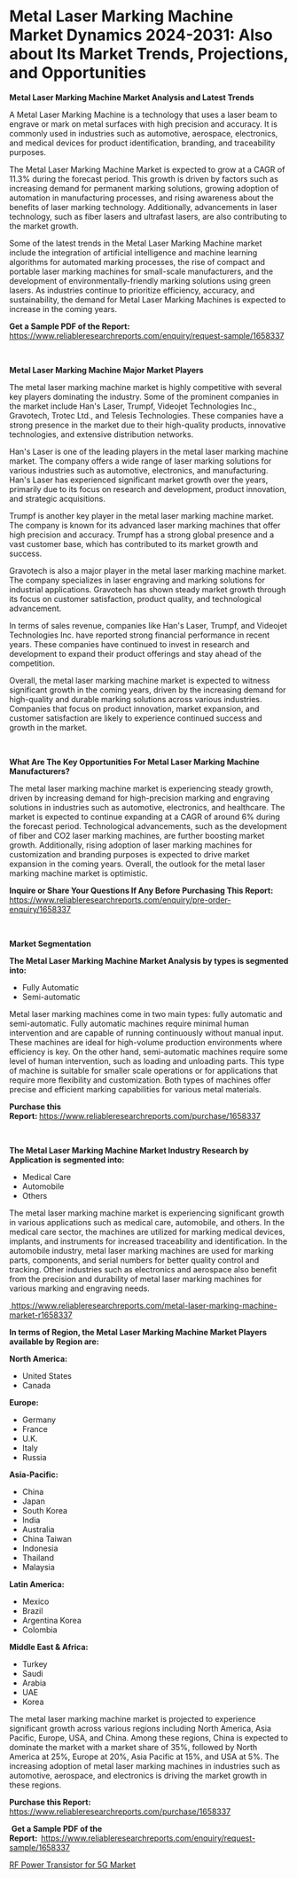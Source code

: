 <p><h1>Metal Laser Marking Machine Market Dynamics 2024-2031: Also about Its Market Trends, Projections, and Opportunities</h1></p><p><strong>Metal Laser Marking Machine Market Analysis and Latest Trends</strong></p>
<p><p>A Metal Laser Marking Machine is a technology that uses a laser beam to engrave or mark on metal surfaces with high precision and accuracy. It is commonly used in industries such as automotive, aerospace, electronics, and medical devices for product identification, branding, and traceability purposes.</p><p>The Metal Laser Marking Machine Market is expected to grow at a CAGR of 11.3% during the forecast period. This growth is driven by factors such as increasing demand for permanent marking solutions, growing adoption of automation in manufacturing processes, and rising awareness about the benefits of laser marking technology. Additionally, advancements in laser technology, such as fiber lasers and ultrafast lasers, are also contributing to the market growth.</p><p>Some of the latest trends in the Metal Laser Marking Machine market include the integration of artificial intelligence and machine learning algorithms for automated marking processes, the rise of compact and portable laser marking machines for small-scale manufacturers, and the development of environmentally-friendly marking solutions using green lasers. As industries continue to prioritize efficiency, accuracy, and sustainability, the demand for Metal Laser Marking Machines is expected to increase in the coming years.</p></p>
<p><strong>Get a Sample PDF of the Report:&nbsp;</strong> <a href="https://www.reliableresearchreports.com/enquiry/request-sample/1658337">https://www.reliableresearchreports.com/enquiry/request-sample/1658337</a></p>
<p>&nbsp;</p>
<p><strong>Metal Laser Marking Machine Major Market Players</strong></p>
<p><p>The metal laser marking machine market is highly competitive with several key players dominating the industry. Some of the prominent companies in the market include Han's Laser, Trumpf, Videojet Technologies Inc., Gravotech, Trotec Ltd., and Telesis Technologies. These companies have a strong presence in the market due to their high-quality products, innovative technologies, and extensive distribution networks.</p><p>Han's Laser is one of the leading players in the metal laser marking machine market. The company offers a wide range of laser marking solutions for various industries such as automotive, electronics, and manufacturing. Han's Laser has experienced significant market growth over the years, primarily due to its focus on research and development, product innovation, and strategic acquisitions.</p><p>Trumpf is another key player in the metal laser marking machine market. The company is known for its advanced laser marking machines that offer high precision and accuracy. Trumpf has a strong global presence and a vast customer base, which has contributed to its market growth and success.</p><p>Gravotech is also a major player in the metal laser marking machine market. The company specializes in laser engraving and marking solutions for industrial applications. Gravotech has shown steady market growth through its focus on customer satisfaction, product quality, and technological advancement.</p><p>In terms of sales revenue, companies like Han's Laser, Trumpf, and Videojet Technologies Inc. have reported strong financial performance in recent years. These companies have continued to invest in research and development to expand their product offerings and stay ahead of the competition.</p><p>Overall, the metal laser marking machine market is expected to witness significant growth in the coming years, driven by the increasing demand for high-quality and durable marking solutions across various industries. Companies that focus on product innovation, market expansion, and customer satisfaction are likely to experience continued success and growth in the market.</p></p>
<p>&nbsp;</p>
<p><strong>What Are The Key Opportunities For Metal Laser Marking Machine Manufacturers?</strong></p>
<p><p>The metal laser marking machine market is experiencing steady growth, driven by increasing demand for high-precision marking and engraving solutions in industries such as automotive, electronics, and healthcare. The market is expected to continue expanding at a CAGR of around 6% during the forecast period. Technological advancements, such as the development of fiber and CO2 laser marking machines, are further boosting market growth. Additionally, rising adoption of laser marking machines for customization and branding purposes is expected to drive market expansion in the coming years. Overall, the outlook for the metal laser marking machine market is optimistic.</p></p>
<p><strong>Inquire or Share Your Questions If Any Before Purchasing This Report:</strong> <a href="https://www.reliableresearchreports.com/enquiry/pre-order-enquiry/1658337">https://www.reliableresearchreports.com/enquiry/pre-order-enquiry/1658337</a></p>
<p>&nbsp;</p>
<p><strong>Market Segmentation</strong></p>
<p><strong>The Metal Laser Marking Machine Market Analysis by types is segmented into:</strong></p>
<p><ul><li>Fully Automatic</li><li>Semi-automatic</li></ul></p>
<p><p>Metal laser marking machines come in two main types: fully automatic and semi-automatic. Fully automatic machines require minimal human intervention and are capable of running continuously without manual input. These machines are ideal for high-volume production environments where efficiency is key. On the other hand, semi-automatic machines require some level of human intervention, such as loading and unloading parts. This type of machine is suitable for smaller scale operations or for applications that require more flexibility and customization. Both types of machines offer precise and efficient marking capabilities for various metal materials.</p></p>
<p><strong>Purchase this Report:&nbsp;</strong><a href="https://www.reliableresearchreports.com/purchase/1658337">https://www.reliableresearchreports.com/purchase/1658337</a></p>
<p>&nbsp;</p>
<p><strong>The Metal Laser Marking Machine Market Industry Research by Application is segmented into:</strong></p>
<p><ul><li>Medical Care</li><li>Automobile</li><li>Others</li></ul></p>
<p><p>The metal laser marking machine market is experiencing significant growth in various applications such as medical care, automobile, and others. In the medical care sector, the machines are utilized for marking medical devices, implants, and instruments for increased traceability and identification. In the automobile industry, metal laser marking machines are used for marking parts, components, and serial numbers for better quality control and tracking. Other industries such as electronics and aerospace also benefit from the precision and durability of metal laser marking machines for various marking and engraving needs.</p></p>
<p><a href="https://www.reliableresearchreports.com/metal-laser-marking-machine-market-r1658337">&nbsp;https://www.reliableresearchreports.com/metal-laser-marking-machine-market-r1658337</a></p>
<p><strong>In terms of Region, the Metal Laser Marking Machine Market Players available by Region are:</strong></p>
<p>
    <p> <strong> North America: </strong>
        <ul>
            <li>United States</li>
            <li>Canada</li>
        </ul>
        </p> 
    <p> <strong> Europe: </strong>
        <ul>
            <li>Germany</li>
            <li>France</li>
            <li>U.K.</li>
            <li>Italy</li>
            <li>Russia</li>
        </ul>
        </p> 
    <p> <strong> Asia-Pacific: </strong>
        <ul>
            <li>China</li>
            <li>Japan</li>
            <li>South Korea</li>
            <li>India</li>
            <li>Australia</li>
            <li>China Taiwan</li>
            <li>Indonesia</li>
            <li>Thailand</li>
            <li>Malaysia</li>
        </ul>
        </p> 
    <p> <strong> Latin America: </strong>
        <ul>
            <li>Mexico</li>
            <li>Brazil</li>
            <li>Argentina Korea</li>
            <li>Colombia</li>
        </ul>
        </p> 
    <p> <strong> Middle East & Africa: </strong>
        <ul>
            <li>Turkey</li>
            <li>Saudi</li>
            <li>Arabia</li>
            <li>UAE</li>
            <li>Korea</li>
        </ul>
    </p>
    </p>
<p><p>The metal laser marking machine market is projected to experience significant growth across various regions including North America, Asia Pacific, Europe, USA, and China. Among these regions, China is expected to dominate the market with a market share of 35%, followed by North America at 25%, Europe at 20%, Asia Pacific at 15%, and USA at 5%. The increasing adoption of metal laser marking machines in industries such as automotive, aerospace, and electronics is driving the market growth in these regions.</p></p>
<p><strong>Purchase this Report: </strong><a href="https://www.reliableresearchreports.com/purchase/1658337">https://www.reliableresearchreports.com/purchase/1658337</a></p>
<p>&nbsp;<strong>Get a Sample PDF of the Report:&nbsp;&nbsp;</strong><a href="https://www.reliableresearchreports.com/enquiry/request-sample/1658337">https://www.reliableresearchreports.com/enquiry/request-sample/1658337</a></p>
<p><strong></strong></p>
<p><p><a href="https://meowing-lemming-dd3.notion.site/RF-Power-Transistor-for-5G-Market-Competitive-Analysis-Market-Trends-and-Forecast-to-2031-b623f42b193e4eee99fbcd72f4b96a18">RF Power Transistor for 5G Market</a></p></p>